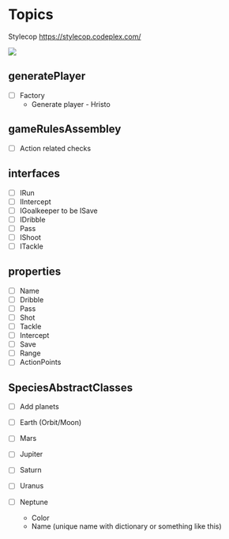 # Topics

Stylecop https://stylecop.codeplex.com/

![](http://www.whatmobile.net/wp-content/uploads/2014/06/FMH2014.png?0e0c84)

## generatePlayer


- [ ] Factory
  - Generate player - Hristo

## gameRulesAssembley

- [ ] Action related checks

## interfaces

- [ ] IRun
- [ ] IIntercept
- [ ] IGoalkeeper to be ISave
- [ ] IDribble
- [ ] Pass
- [ ] IShoot
- [ ] ITackle

## properties

- [ ] Name
- [ ] Dribble
- [ ] Pass
- [ ] Shot
- [ ] Tackle
- [ ] Intercept
- [ ] Save
- [ ] Range
- [ ] ActionPoints

## SpeciesAbstractClasses

- [ ] Add planets

- [ ] Earth (Orbit/Moon)
- [ ] Mars
- [ ] Jupiter
- [ ] Saturn
- [ ] Uranus
- [ ] Neptune
  - Color
  - Name (unique name with dictionary or something like this)
